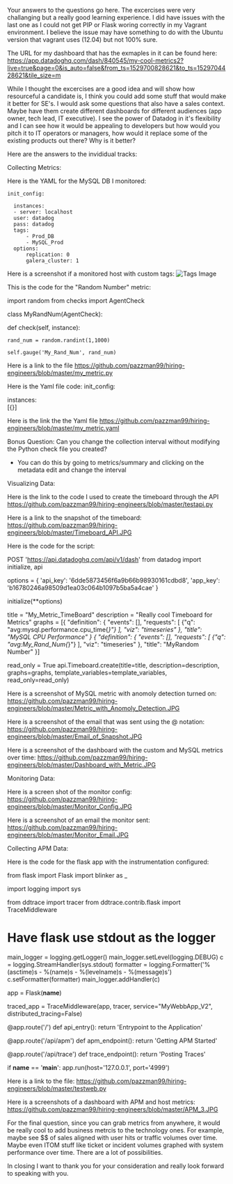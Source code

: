 Your answers to the questions go here.
The excercises were very challanging but a really good learning experience. I did have issues with the last one as I could not get PIP or Flask woring correctly in my Vagrant environment. I believe the issue may have something to do with the Ubuntu version that vagrant uses (12.04) but not 100% sure. 

The URL for my dashboard that has the exmaples in it can be found here: 
https://app.datadoghq.com/dash/840545/my-cool-metrics2?live=true&page=0&is_auto=false&from_ts=1529700828621&to_ts=1529704428621&tile_size=m

While I thought the excercises are a good idea and will show how resourceful a candidate is, I think you could add some stuff that would make it better for SE's. I would ask some questions that also have a sales context. Maybe have them create different dashboards for different audiences (app owner, tech lead, IT executive). I see the power of Datadog in it's flexibility and I can see how it would be appealing to developers but how would you pitch it to IT operators or managers, how would it replace some of the existing products out there? Why is it better?

Here are the answers to the invididual tracks:

Collecting Metrics:

Here is the YAML for the MySQL DB I monitored:

    init_config:  
 
      instances: 
      - server: localhost 
      user: datadog 
      pass: datadog  
      tags: 
          - Prod_DB  
          - MySQL_Prod  
      options: 
          replication: 0 
          galera_cluster: 1 


Here is a screenshot if a monitored host with custom tags:
![Tags Image](https://github.com/pazzman99/hiring-engineers/blob/master/Tags.JPG)


This is the code for the "Random Number" metric:

import random
from checks import AgentCheck

class MyRandNum(AgentCheck):

  def check(self, instance): 	
  
    rand_num = random.randint(1,1000)	
    
    self.gauge('My_Rand_Num', rand_num)
  
 Here is a link to the file
 https://github.com/pazzman99/hiring-engineers/blob/master/my_metric.py
 
 Here is the Yaml file code:
init_config:

instances:  
[{}]

Here is the link the the Yaml file
https://github.com/pazzman99/hiring-engineers/blob/master/my_metric.yaml

Bonus Question: Can you change the collection interval without modifying the Python check file you created?
- You can do this by going to metrics/summary and clicking on the metadata edit and change the interval

Visualizing Data:

Here is the link to the code I used to create the timeboard through the API
https://github.com/pazzman99/hiring-engineers/blob/master/testapi.py

Here is a link to the snapshot of the timeboard:
https://github.com/pazzman99/hiring-engineers/blob/master/Timeboard_API.JPG

Here is the code for the script:

POST 'https://api.datadoghq.com/api/v1/dash'
from datadog import initialize, api

options = {
    'api_key': '6dde5873456f6a9b66b98930161cdbd8',
    'app_key': 'b16780246a98509d1ea03c064b1097b5ba5a4cae'
}

initialize(**options)

title = "My_Metric_TimeBoard"
description = "Really cool Timeboard for Metrics"
graphs = [{
    "definition": {
        "events": [],
        "requests": [
            {"q": "avg:mysql.performance.cpu_time{*}"}
        ],
        "viz": "timeseries"
    },
    "title": "MySQL CPU Performance"
}
{
    "definition": {
        "events": [],
        "requests": [
            {"q": "avg:My_Rand_Num{*}"}
        ],
        "viz": "timeseries"
    },
    "title": "MyRandom Number"
}]

read_only = True
api.Timeboard.create(title=title,
                     description=description,
                     graphs=graphs,
                     template_variables=template_variables,
                     read_only=read_only)


Here is a screenshot of MySQL metric with anomoly detection turned on:
https://github.com/pazzman99/hiring-engineers/blob/master/Metric_with_Anomoly_Detection.JPG


Here is a screenshot of the email that was sent using the @ notation:
https://github.com/pazzman99/hiring-engineers/blob/master/Email_of_Snapshot.JPG


Here is a screenshot of the dashboard with the custom and MySQL metrics over time:
https://github.com/pazzman99/hiring-engineers/blob/master/Dashboard_with_Metric.JPG



Monitoring Data:

Here is a screen shot of the monitor config:
https://github.com/pazzman99/hiring-engineers/blob/master/Monitor_Config.JPG


Here is a screenshot of an email the monitor sent:
https://github.com/pazzman99/hiring-engineers/blob/master/Monitor_Email.JPG
 


Collecting APM Data:

Here is the code for the flask app with the instrumentation configured:

from flask import Flask
import blinker as _

import logging
import sys

from ddtrace import tracer
from ddtrace.contrib.flask import TraceMiddleware


# Have flask use stdout as the logger
main_logger = logging.getLogger()
main_logger.setLevel(logging.DEBUG)
c = logging.StreamHandler(sys.stdout)
formatter = logging.Formatter('%(asctime)s - %(name)s - %(levelname)s - %(message)s')
c.setFormatter(formatter)
main_logger.addHandler(c)

app = Flask(__name__)

traced_app = TraceMiddleware(app, tracer, service="MyWebbApp_V2", distributed_tracing=False)


@app.route('/')
def api_entry():
    return 'Entrypoint to the Application'

@app.route('/api/apm')
def apm_endpoint():
    return 'Getting APM Started'

@app.route('/api/trace')
def trace_endpoint():
    return 'Posting Traces'

if __name__ == '__main__':
    app.run(host='127.0.0.1', port='4999')
    
    
Here is a link to the file:
https://github.com/pazzman99/hiring-engineers/blob/master/testweb.py


Here is a screenshots of a dashboard with APM and host metrics:
https://github.com/pazzman99/hiring-engineers/blob/master/APM_3.JPG


For the final question, since you can grab metrics from anywhere, it would be really cool to add business metrcis to the technology ones. For example, maybe see $$ of sales aligned with user hits or traffic volumes over time. Maybe even ITOM stuff like ticket or incident volumes graphed with system performance over time. There are a lot of possibilities. 

In closing I want to thank you for your consideration and really look forward to speaking with you.
